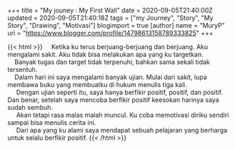+++
title = "My jouney : My First Wall"
date = 2020-09-05T21:40:00Z
updated = 2020-09-05T21:40:18Z
tags = ["my Journey", "Story", "My Story", "Drawing", "Motivasi"]
blogimport = true 
[author]
	name = "MuryP"
	uri = "https://www.blogger.com/profile/14798613158789333825"
+++

 {{< html >}} 
&nbsp; &nbsp; Ketika ku terus berjuang-berjuang dan berjuang. Aku mengalami sakit. Aku tidak bisa melakukan apa yang ku targetkan.<br />&nbsp; &nbsp; Banyak tugas dan target tidak terpenuhi, bahkan sama sekali tidak tersentuh.<br />&nbsp; &nbsp; Dalam hari ini saya mengalami banyak ujian. Mulai dari sakit, lupa membawa buku yang membuatku di hukum menulis tiga kali.<br />&nbsp; &nbsp; &nbsp;Dengan ujian seperti itu, saya hanya berfikir positif, positif, dan positif. Dan benar, setelah saya mencoba berfikir positif keesokan harinya saya sudah sembuh.<br />&nbsp; &nbsp; &nbsp;Akan tetapi rasa malas malah muncul. Ku coba memotivasi diriku sendiri sampai bisa menulis cerita ini.<br />&nbsp; &nbsp; &nbsp;Dari apa yang ku alami saya mendapat sebuah pelajaran yang berharga untuk selalu berfikir positif.
{{< /html >}}
